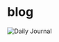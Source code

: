 # blog

![Daily Journal](https://github.com/ramazanima/daily_journal/assets/112561860/34f63e52-1131-4663-bb05-1def2a52b463)

